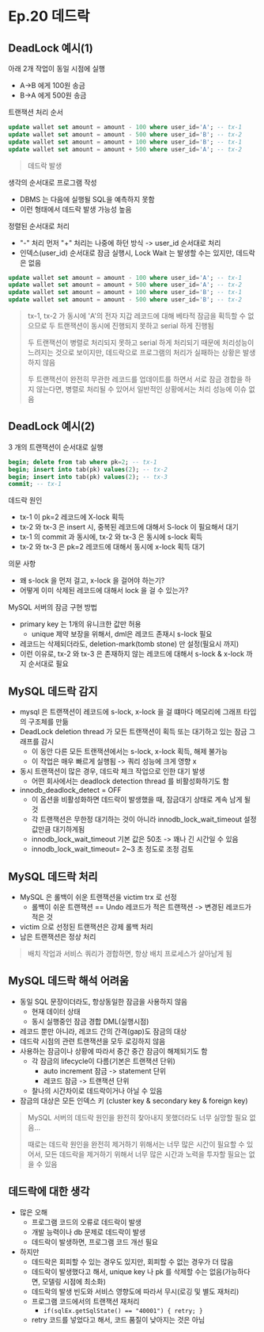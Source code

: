 # Ep.20 데드락

## DeadLock 예시(1)

아래 2개 작업이 동일 시점에 실행

- A->B 에게 100원 송금
- B->A 에게 500원 송금

트랜잭션 처리 순서

```sql
update wallet set amount = amount - 100 where user_id='A'; -- tx-1
update wallet set amount = amount - 500 where user_id='B'; -- tx-2
update wallet set amount = amount + 100 where user_id='B'; -- tx-1
update wallet set amount = amount + 500 where user_id='A'; -- tx-2
```

> 데드락 발생

생각의 순서대로 프로그램 작성

- DBMS 는 다음에 실행될 SQL을 예측하지 못함
- 이런 형태에서 데드락 발생 가능성 높음

정렬된 순서대로 처리

- "-" 처리 먼저 "+" 처리는 나중에 하던 방식 -> user_id 순서대로 처리
- 인덱스(user_id) 순서대로 잠금 실행시, Lock Wait 는 발생할 수는 있지만, 데드락은 없음

```sql
update wallet set amount = amount - 100 where user_id='A'; -- tx-1
update wallet set amount = amount + 500 where user_id='A'; -- tx-2
update wallet set amount = amount + 100 where user_id='B'; -- tx-1
update wallet set amount = amount - 500 where user_id='B'; -- tx-2
```

> tx-1, tx-2 가 동시에 'A'의 전자 지갑 레코드에 대해 베타적 잠금을 획득할 수 없으므로 두 트랜잭션이 동시에 진행되지 못하고 serial 하게 진행됨
>
> 두 트랜잭션이 병렬로 처리되지 못하고 serial 하게 처리되기 때문에 처리성능이 느려지는 것으로 보이지만, 데드락으로 프로그램의 처리가 실패하는 상황은 발생하지 않음
>
> 두 트랜잭션이 완전히 무관한 레코드를 업데이트를 하면서 서로 잠금 경합을 하지 않는다면, 병렬로 처리될 수 있어서 일반적인 상황에서는 처리 성능에 이슈 없음

## DeadLock 예시(2)

3 개의 트랜잭션이 순서대로 실행

```sql
begin; delete from tab where pk=2; -- tx-1
begin; insert into tab(pk) values(2); -- tx-2
begin; insert into tab(pk) values(2); -- tx-3
commit; -- tx-1
```

데드락 원인

- tx-1 이 pk=2 레코드에 X-lock 획득
- tx-2 와 tx-3 은 insert 시, 중복된 레코드에 대해서 S-lock 이 필요해서 대기
- tx-1 의 commit 과 동시에, tx-2 와 tx-3 은 동시에 s-lock 획득
- tx-2 와 tx-3 은 pk=2 레코드에 대해서 동시에 x-lock 획득 대기

의문 사항

- 왜 s-lock 을 먼저 걸고, x-lock 을 걸어야 하는기?
- 어떻게 이미 삭제된 레코드에 대해서 lock 을 걸 수 있는가?

MySQL 서버의 잠금 구현 방법

- primary key 는 1개의 유니크한 값만 허용
  - unique 제약 보장을 위해서, dml은 레코드 존재시 s-lock 필요
- 레코드는 삭제되더라도, deletion-mark(tomb stone) 만 설정(필요시 까지)
- 이런 이유로, tx-2 와 tx-3 은 존재하지 않는 레코드에 대해서 s-lock & x-lock 까지 순서대로 필요

## MySQL 데드락 감지

- mysql 은 트랜잭션이 레코드에 s-lock, x-lock 을 걸 떄마다 메모리에 그래프 타입의 구조체를 만듦
- DeadLock deletion thread 가 모든 트랜잭션이 획득 또는 대기하고 있는 잠금 그래프를 감시
  - 이 동안 다른 모든 트랜잭션에서는 s-lock, x-lock 획득, 해제 불가능
  - 이 작업은 매우 빠르게 실행됨 -> 쿼리 성능에 크게 영향 x
- 동시 트랜잭션이 많은 경우, 데드락 체크 작업으로 인한 대기 발생
  - 어떤 회사에서는 deadlock detection thread 를 비활성화하기도 함
- innodb_deadlock_detect = OFF
  - 이 옵션을 비활성화하면 데드락이 발생했을 때, 잠금대기 상태로 계속 남게 될 것
  - 각 트랜잭션은 무한정 대기하는 것이 아니라 innodb_lock_wait_timeout 설정 값만큼 대기하게됨
  - innodb_lock_wait_timeout 기본 값은 50초 -> 꽤나 긴 시간일 수 있음
  - innodb_lock_wait_timeout= 2~3 초 정도로 조정 검토

## MySQL 데드락 처리

- MySQL 은 롤백이 쉬운 트랜잭션을 victim trx 로 선정
  - 롤백이 쉬운 트랜잭션 == Undo 레코드가 적은 트랜잭션 -> 변경된 레코드가 적은 것
- victim 으로 선정된 트랜잭션은 강제 롤백 처리
- 남은 트랜잭션은 정상 처리

> 배치 작업과 서비스 쿼리가 경합하면, 항상 배치 프로세스가 살아남게 됨

## MySQL 데드락 해석 어려움

- 동일 SQL 문장이더라도, 항상동일한 잠금을 사용하지 않음
  - 현재 데이터 상태
  - 동시 실행중인 잠금 경합 DML(실행시점)
- 레코드 뿐만 아니라, 레코드 간의 간격(gap)도 잠금의 대상
- 데드락 시점의 관련 트랜잭션을 모두 로깅하지 않음
- 사용하는 잠금이나 상황에 따라서 중간 중간 잠금이 해제되기도 함
  - 각 잠금의 lifecycle이 다름(기본은 트랜잭션 단위)
    - auto increment 잠금 -> statement 단위
    - 레코드 잠금 -> 트랜잭션 단위
  - 찰나의 시간차이로 데드락이거나 아닐 수 있음
- 잠금의 대상은 모든 인덱스 키 (cluster key & secondary key & foreign key)

> MySQL 서버의 데드락 원인을 완전히 찾아내지 못했더라도 너무 실망할 필요 없음...
>
> 때로는 데드락 원인을 완전히 제거하기 위해서는 너무 많은 시간이 필요할 수 있어서, 모든 데드락을 제거하기 위해서 너무 많은 시간과 노력을 투자할 필요는 없을 수 있음

## 데드락에 대한 생각

- 많은 오해
  - 프로그램 코드의 오류로 데드락이 발생
  - 개발 능력이나 db 문제로 데드락이 발생
  - 데드락이 발생하면, 프로그램 코드 개선 필요
- 하지만
  - 데드락은 회피할 수 있는 경우도 있지만, 회피할 수 없는 경우가 더 많음
  - 데드락이 발생했다고 해서, unique key 나 pk 를 삭제할 수는 없음(가능하다면, 모델링 시점에 최소화)
  - 데드락의 발생 빈도와 서비스 영향도에 따라서 무시(로깅 및 별도 재처리)
  - 프로그램 코드에서의 트랜잭션 재처리
    - `if(sqlEx.getSqlState() == "40001") { retry; }`
  - retry 코드를 넣었다고 해서, 코드 품질이 낮아지는 것은 아님
